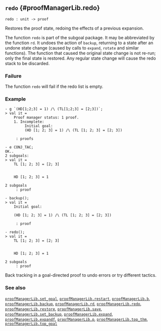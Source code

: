 ## `redo` {#proofManagerLib.redo}


```
redo : unit -> proof
```



Restores the proof state, redoing the effects of a previous expansion.


The function `redo` is part of the subgoal package.  It may be abbreviated by
the function `rd`. It undoes the action of `backup`, returning to a state after
an undone state change (caused by calls to `expand`, `rotate` and similar
functions). The function that caused the original state change is not re-run;
only the final state is restored. Any regular state change will cause the
redo stack to be discarded.

### Failure

The function `redo` will fail if the redo list is empty.

### Example

    
    - g `(HD[1;2;3] = 1) /\ (TL[1;2;3] = [2;3])`;
    > val it =
        Proof manager status: 1 proof.
        1. Incomplete:
             Initial goal:
             (HD [1; 2; 3] = 1) /\ (TL [1; 2; 3] = [2; 3])
    
         : proofs
    
    - e CONJ_TAC;
    OK..
    2 subgoals:
    > val it =
        TL [1; 2; 3] = [2; 3]
    
    
        HD [1; 2; 3] = 1
    
    2 subgoals
         : proof
    
    - backup();
    > val it =
        Initial goal:
    
        (HD [1; 2; 3] = 1) /\ (TL [1; 2; 3] = [2; 3])
    
         : proof
    
    - redo();
    > val it =
        TL [1; 2; 3] = [2; 3]
    
    
        HD [1; 2; 3] = 1
    
    2 subgoals
         : proof
    




Back tracking in a goal-directed proof to undo errors or try different tactics.

### See also

[`proofManagerLib.set_goal`](#proofManagerLib.set_goal), [`proofManagerLib.restart`](#proofManagerLib.restart), [`proofManagerLib.b`](#proofManagerLib.b), [`proofManagerLib.backup`](#proofManagerLib.backup), [`proofManagerLib.rd`](#proofManagerLib.rd), [`proofManagerLib.redo`](#proofManagerLib.redo), [`proofManagerLib.restore`](#proofManagerLib.restore), [`proofManagerLib.save`](#proofManagerLib.save), [`proofManagerLib.set_backup`](#proofManagerLib.set_backup), [`proofManagerLib.expand`](#proofManagerLib.expand), [`proofManagerLib.expandf`](#proofManagerLib.expandf), [`proofManagerLib.p`](#proofManagerLib.p), [`proofManagerLib.top_thm`](#proofManagerLib.top_thm), [`proofManagerLib.top_goal`](#proofManagerLib.top_goal)

